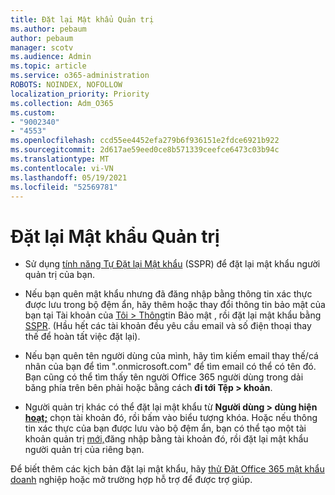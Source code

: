 ```yaml
---
title: Đặt lại Mật khẩu Quản trị
ms.author: pebaum
author: pebaum
manager: scotv
ms.audience: Admin
ms.topic: article
ms.service: o365-administration
ROBOTS: NOINDEX, NOFOLLOW
localization_priority: Priority
ms.collection: Adm_O365
ms.custom:
- "9002340"
- "4553"
ms.openlocfilehash: ccd55ee4452efa279b6f936151e2fdce6921b922
ms.sourcegitcommit: 2d617ae59eed0ce8b571339ceefce6473c03b94c
ms.translationtype: MT
ms.contentlocale: vi-VN
ms.lasthandoff: 05/19/2021
ms.locfileid: "52569781"
---
```

# <a name="admin-password-reset"></a>Đặt lại Mật khẩu Quản trị

- Sử dụng [tính năng Tự Đặt lại Mật khẩu](https://passwordreset.microsoftonline.com/) (SSPR) để đặt lại mật khẩu người quản trị của bạn.

- Nếu bạn quên mật khẩu nhưng đã đăng nhập bằng thông tin xác thực được lưu trong bộ đệm ẩn, hãy thêm hoặc thay đổi thông tin bảo mật của bạn tại Tài khoản của [Tôi > Thông](https://mysignins.microsoft.com/security-info)tin Bảo mật , rồi đặt lại mật khẩu bằng [SSPR](https://passwordreset.microsoftonline.com/). (Hầu hết các tài khoản đều yêu cầu email và số điện thoại thay thế để hoàn tất việc đặt lại).

- Nếu bạn quên tên người dùng của mình, hãy tìm kiếm email thay thế/cá nhân của bạn để tìm ".onmicrosoft.com" để tìm email có thể có tên đó.  Bạn cũng có thể tìm thấy tên người Office 365 người dùng trong dải băng phía trên bên phải hoặc bằng cách **đi tới Tệp > khoản**.

- Người quản trị khác có thể đặt lại mật khẩu từ **Người dùng > dùng hiện [hoạt;](https://portal.office.com/adminportal/home#/users)** chọn tài khoản đó, rồi bấm vào biểu tượng khóa.  Hoặc nếu thông tin xác thực của bạn được lưu vào bộ đệm ẩn, bạn có thể tạo một tài khoản quản trị [mới,](https://portal.office.com/adminportal/home#/users)đăng nhập bằng tài khoản đó, rồi đặt lại mật khẩu người quản trị của riêng bạn.

Để biết thêm các kịch bản đặt lại mật khẩu, hãy [thử Đặt Office 365 mật khẩu doanh](/microsoft-365/admin/add-users/reset-passwords) nghiệp hoặc mở trường hợp hỗ trợ để được trợ giúp.
